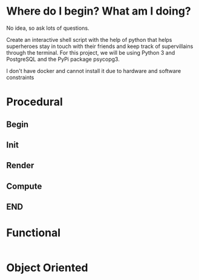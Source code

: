 # Where do I begin? What am I doing?

No idea, so ask lots of questions.

Create an interactive shell script with the help of python that helps superheroes stay in touch with their friends and keep track of supervillains through the terminal.
For this project, we will be using Python 3 and PostgreSQL and the PyPi package psycopg3.

I don't have docker and cannot install it due to hardware and software constraints

# Procedural

## Begin

## Init

## Render

## Compute

## END

# Functional 

```

```

# Object Oriented
